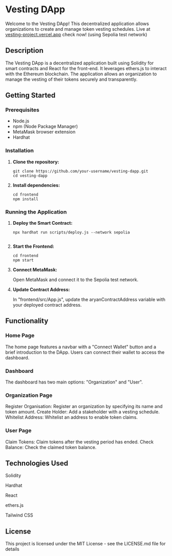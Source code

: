 # Vesting DApp

Welcome to the Vesting DApp! This decentralized application allows organizations to create and manage token vesting schedules.
Live at [vesting-project.vercel.app](https://vesting-project.vercel.app/) check now! (using Sepolia test network)

## Description

The Vesting DApp is a decentralized application built using Solidity for smart contracts and React for the front-end. It leverages ethers.js to interact with the Ethereum blockchain. The application allows an organization to manage the vesting of their tokens securely and transparently.

## Getting Started

### Prerequisites

- Node.js
- npm (Node Package Manager)
- MetaMask browser extension
- Hardhat

### Installation

1. **Clone the repository:**

   ```
   git clone https://github.com/your-username/vesting-dapp.git
   cd vesting-dapp
   ```
2. **Install dependencies:**
     ```
     cd frontend
     npm install
     ```
### Running the Application

1. **Deploy the Smart Contract:**
   ```
   npx hardhat run scripts/deploy.js --network sepolia
  
2. **Start the Frontend:**
    ```
    cd frontend
    npm start
    ```

3. **Connect MetaMask:**

     Open MetaMask and connect it to the Sepolia test network.
4. **Update Contract Address:**

    In "frontend/src/App.js", update the aryanContractAddress variable with your deployed contract address.

## Functionality
  ### Home Page
  
  The home page features a navbar with a "Connect Wallet" button and a brief introduction to the DApp. Users can connect their wallet to access the dashboard.

  ### Dashboard
  
  The dashboard has two main options: "Organization" and "User".

  ### Organization Page
  
  Register Organisation: Register an organization by specifying its name and token amount.
  Create Holder: Add a stakeholder with a vesting schedule.
  Whitelist Address: Whitelist an address to enable token claims.
    
  ### User Page
  
  Claim Tokens: Claim tokens after the vesting period has ended.
  Check Balance: Check the claimed token balance.
    
## Technologies Used

  Solidity
  
  Hardhat
  
  React
  
  ethers.js
  
  Tailwind CSS


## License

This project is licensed under the MIT License - see the LICENSE.md file for details


